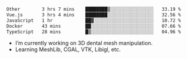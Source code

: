 <!--START_SECTION:waka-->

```txt
Other        3 hrs 7 mins    ████████▒░░░░░░░░░░░░░░░░   33.19 %
Vue.js       3 hrs 4 mins    ████████░░░░░░░░░░░░░░░░░   32.56 %
JavaScript   1 hr            ██▓░░░░░░░░░░░░░░░░░░░░░░   10.72 %
Docker       43 mins         ██░░░░░░░░░░░░░░░░░░░░░░░   07.66 %
TypeScript   28 mins         █▒░░░░░░░░░░░░░░░░░░░░░░░   04.96 %
```

<!--END_SECTION:waka-->

<!--
**0x11111111/0x11111111** is a ✨ _special_ ✨ repository because its `README.md` (this file) appears on your GitHub profile.

Here are some ideas to get you started:

- 🔭 I’m currently working on ...
- 🌱 I’m currently learning ...
- 👯 I’m looking to collaborate on ...
- 🤔 I’m looking for help with ...
- 💬 Ask me about ...
- 📫 How to reach me: ...
- 😄 Pronouns: ...
- ⚡ Fun fact: ...
-->
- I’m currently working on 3D dental mesh manipulation.
- Learning MeshLib, CGAL, VTK, Libigl, etc.
